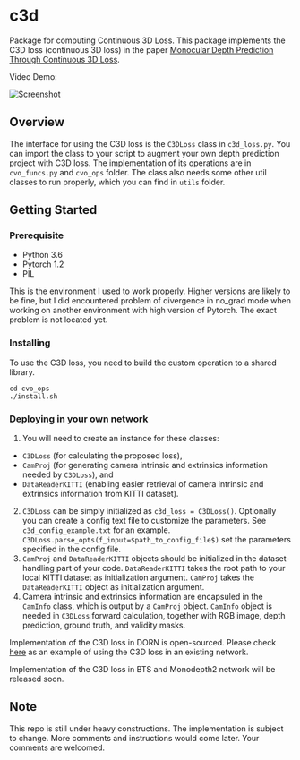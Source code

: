 # c3d
Package for computing Continuous 3D Loss. This package implements the C3D loss (continuous 3D loss) in the paper [Monocular Depth Prediction Through Continuous 3D Loss](https://arxiv.org/abs/2003.09763). 

Video Demo: 

[![Screenshot](https://img.youtube.com/vi/gDfAfD4yHuM/maxresdefault.jpg)](https://youtu.be/gDfAfD4yHuM)

## Overview
The interface for using the C3D loss is the `C3DLoss` class in `c3d_loss.py`. You can import the class to your script to augment your own depth prediction project with C3D loss. The implementation of its operations are in `cvo_funcs.py` and `cvo_ops` folder. The class also needs some other util classes to run properly, which you can find in `utils` folder. 

## Getting Started

### Prerequisite
* Python 3.6
* Pytorch 1.2
* PIL

This is the environment I used to work properly. Higher versions are likely to be fine, but I did encountered problem of divergence in no_grad mode when working on another environment with high version of Pytorch. The exact problem is not located yet. 

### Installing
To use the C3D loss, you need to build the custom operation to a shared library. 
```
cd cvo_ops
./install.sh
```
### Deploying in your own network
1. You will need to create an instance for these classes: 
* `C3DLoss` (for calculating the proposed loss), 
* `CamProj` (for generating camera intrinsic and extrinsics information needed by `C3DLoss`), and 
* `DataReaderKITTI` (enabling easier retrieval of camera intrinsic and extrinsics information from KITTI dataset). 
2. `C3DLoss` can be simply initialized as `c3d_loss = C3DLoss()`. Optionally you can create a config text file to customize the parameters. See `c3d_config_example.txt` for an example. `C3DLoss.parse_opts(f_input=$path_to_config_file$)` set the parameters specified in the config file. 
3. `CamProj` and `DataReaderKITTI` objects should be initialized in the dataset-handling part of your code. `DataReaderKITTI` takes the root path to your local KITTI dataset as initialization argument. `CamProj` takes the `DataReaderKITTI` object as initialization argument. 
4. Camera intrinsic and extrinsics information are encapsuled in the `CamInfo` class, which is output by a `CamProj` object. `CamInfo` object is needed in `C3DLoss` forward calculation, together with RGB image, depth prediction, ground truth, and validity masks. 

Implementation of the C3D loss in DORN is open-sourced. Please check [here](https://github.com/minghanz/SupervisedDepthPrediction) as an example of using the C3D loss in an existing network. 

Implementation of the C3D loss in BTS and Monodepth2 network will be released soon. 

## Note
This repo is still under heavy constructions. The implementation is subject to change. More comments and instructions would come later. Your comments are welcomed. 
